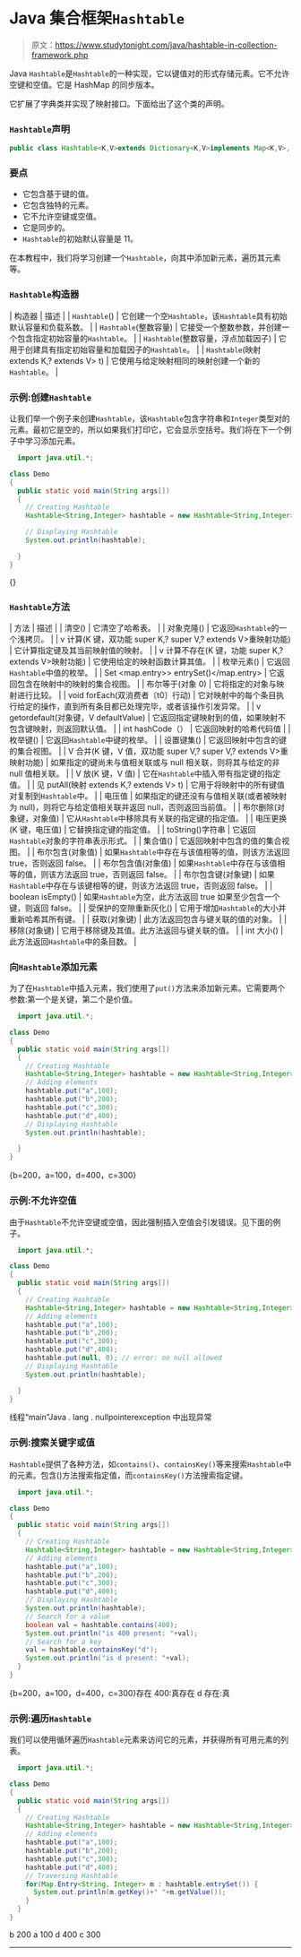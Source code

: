 # Java 集合框架`Hashtable`

> 原文：<https://www.studytonight.com/java/hashtable-in-collection-framework.php>

Java `Hashtable`是`Hashtable`的一种实现，它以键值对的形式存储元素。它不允许空键和空值。它是 HashMap 的同步版本。

它扩展了字典类并实现了映射接口。下面给出了这个类的声明。

### `Hashtable`声明

```java
public class Hashtable<K,V>extends Dictionary<K,V>implements Map<K,V>, Cloneable, Serializable
```

### 要点

*   它包含基于键的值。
*   它包含独特的元素。
*   它不允许空键或空值。
*   它是同步的。
*   `Hashtable`的初始默认容量是 11。

在本教程中，我们将学习创建一个`Hashtable`，向其中添加新元素，遍历其元素等。

### `Hashtable`构造器

| 构造器 | 描述 |
| `Hashtable`() | 它创建一个空`Hashtable`，该`Hashtable`具有初始默认容量和负载系数。 |
| `Hashtable`(整数容量) | 它接受一个整数参数，并创建一个包含指定初始容量的`Hashtable`。 |
| `Hashtable`(整数容量，浮点加载因子) | 它用于创建具有指定初始容量和加载因子的`Hashtable`。 |
| `Hashtable`(映射 extends K,? extends V> t) | 它使用与给定映射相同的映射创建一个新的`Hashtable`。 |

### 示例:创建`Hashtable`

让我们举一个例子来创建`Hashtable`，该`Hashtable`包含字符串和`Integer`类型对的元素。最初它是空的，所以如果我们打印它，它会显示空括号。我们将在下一个例子中学习添加元素。

```java
  import java.util.*;

class Demo
{
  public static void main(String args[])
  {
    // Creating Hashtable
    Hashtable<String,Integer> hashtable = new Hashtable<String,Integer>();

    // Displaying Hashtable
    System.out.println(hashtable);

  }
} 

```

{}

### `Hashtable`方法

| 方法 | 描述 |
| 清空() | 它清空了哈希表。 |
| 对象克隆() | 它返回`Hashtable`的一个浅拷贝。 |
| v 计算(K 键，双功能 super K,? super V,? extends V>重映射功能) | 它计算指定键及其当前映射值的映射。 |
| v 计算不存在(K 键，功能 super K,? extends V>映射功能) | 它使用给定的映射函数计算其值。 |
| 枚举元素() | 它返回`Hashtable`中值的枚举。 |
| Set <map.entry>> entrySet()</map.entry> | 它返回包含在映射中的映射的集合视图。 |
| 布尔等于(对象 0) | 它将指定的对象与映射进行比较。 |
| void forEach(双消费者〔t0〕行动) | 它对映射中的每个条目执行给定的操作，直到所有条目都已处理完毕，或者该操作引发异常。 |
| v getordefault(对象键，V defaultValue) | 它返回指定键映射到的值，如果映射不包含键映射，则返回默认值。 |
| int hashCode（） | 它返回映射的哈希代码值 |
| 枚举<k>键()</k> | 它返回`Hashtable`中键的枚举。 |
| 设置<k>键集()</k> | 它返回映射中包含的键的集合视图。 |
| V 合并(K 键，V 值，双功能 super V,? super V,? extends V>重映射功能) | 如果指定的键尚未与值相关联或与 null 相关联，则将其与给定的非 null 值相关联。 |
| V 放(K 键，V 值) | 它在`Hashtable`中插入带有指定键的指定值。 |
| 见 putAll(映射 extends K,? extends V> t) | 它用于将映射中的所有键值对复制到`Hashtable`中。 |
| 电压值 | 如果指定的键还没有与值相关联(或者被映射为 null)，则将它与给定值相关联并返回 null，否则返回当前值。 |
| 布尔删除(对象键，对象值) | 它从`Hashtable`中移除具有关联的指定键的指定值。 |
| 电压更换(K 键，电压值) | 它替换指定键的指定值。 |
| toString()字符串 | 它返回`Hashtable`对象的字符串表示形式。 |
| 集合值() | 它返回映射中包含的值的集合视图。 |
| 布尔包含(对象值) | 如果`Hashtable`中存在与该值相等的值，则该方法返回 true，否则返回 false。 |
| 布尔包含值(对象值) | 如果`Hashtable`中存在与该值相等的值，则该方法返回 true，否则返回 false。 |
| 布尔包含键(对象键) | 如果`Hashtable`中存在与该键相等的键，则该方法返回 true，否则返回 false。 |
| boolean isEmpty() | 如果`Hashtable`为空，此方法返回 true 如果至少包含一个键，则返回 false。 |
| 受保护的空隙重新灰化() | 它用于增加`Hashtable`的大小并重新哈希其所有键。 |
| 获取(对象键) | 此方法返回包含与键关联的值的对象。 |
| 移除(对象键) | 它用于移除键及其值。此方法返回与键关联的值。 |
| int 大小() | 此方法返回`Hashtable`中的条目数。 |

### 向`Hashtable`添加元素

为了在`Hashtable`中插入元素，我们使用了`put()`方法来添加新元素。它需要两个参数:第一个是关键，第二个是价值。

```java
  import java.util.*;

class Demo
{
  public static void main(String args[])
  {
    // Creating Hashtable
    Hashtable<String,Integer> hashtable = new Hashtable<String,Integer>();
    // Adding elements
    hashtable.put("a",100);
    hashtable.put("b",200);
    hashtable.put("c",300);
    hashtable.put("d",400);
    // Displaying Hashtable
    System.out.println(hashtable);

  }
} 

```

{b=200，a=100，d=400，c=300}

### 示例:不允许空值

由于`Hashtable`不允许空键或空值，因此强制插入空值会引发错误。见下面的例子。

```java
  import java.util.*;

class Demo
{
  public static void main(String args[])
  {
    // Creating Hashtable
    Hashtable<String,Integer> hashtable = new Hashtable<String,Integer>();
    // Adding elements
    hashtable.put("a",100);
    hashtable.put("b",200);
    hashtable.put("c",300);
    hashtable.put("d",400);
    hashtable.put(null, 0); // error: no null allowed
    // Displaying Hashtable
    System.out.println(hashtable);

  }
} 

```

线程“main”Java . lang . nullpointerexception 中出现异常

### 示例:搜索关键字或值

`Hashtable`提供了各种方法，如`contains()`、`containsKey()`等来搜索`Hashtable`中的元素。包含()方法搜索指定值，而`containsKey()`方法搜索指定键。

```java
  import java.util.*;

class Demo
{
  public static void main(String args[])
  {
    // Creating Hashtable
    Hashtable<String,Integer> hashtable = new Hashtable<String,Integer>();
    // Adding elements
    hashtable.put("a",100);
    hashtable.put("b",200);
    hashtable.put("c",300);
    hashtable.put("d",400);
    // Displaying Hashtable
    System.out.println(hashtable);
    // Search for a value
    boolean val = hashtable.contains(400);
    System.out.println("is 400 present: "+val);
    // Search for a key
    val = hashtable.containsKey("d");
    System.out.println("is d present: "+val);   
  }
} 

```

{b=200，a=100，d=400，c=300}存在 400:真存在 d 存在:真

### 示例:遍历`Hashtable`

我们可以使用循环遍历`Hashtable`元素来访问它的元素，并获得所有可用元素的列表。

```java
  import java.util.*;

class Demo
{
  public static void main(String args[])
  {
    // Creating Hashtable
    Hashtable<String,Integer> hashtable = new Hashtable<String,Integer>();
    // Adding elements
    hashtable.put("a",100);
    hashtable.put("b",200);
    hashtable.put("c",300);
    hashtable.put("d",400);
    // Traversing Hashtable
    for(Map.Entry<String, Integer> m : hashtable.entrySet()) {
      System.out.println(m.getKey()+" "+m.getValue());
    }   
  }
} 

```

b 200 a 100 d 400 c 300

* * *